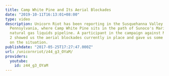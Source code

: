 ```yaml
---
title: Camp White Pine and Its Aerial Blockades
date: "2019-10-11T16:13:01+08:00"
type: video
description: Unicorn Riot has been reporting in the Susquehanna Valley in central
  Pennsylvania, where Camp White Pine sits in the path of Sunoco's Mariner East 2
  natural gas liquids pipeline. A participant in the campaign against Mariner East
  2 showed us the aerial blockades currently in place and gave us some background
  on the situation.
publishdate: "2017-05-25T17:27:47.000Z"
url: /unicornriot/z44_g3_OYaM/
providers:
  youtube:
    id: z44_g3_OYaM
---
```


